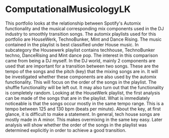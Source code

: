 # ComputationalMusicologyLK

This portfolio looks at the relationship between Spotify's Automix functionality and the musical corresponding mix components used in the DJ industry to smoothly transition songs. The automix playlists used for this portfolio are HouseWerk, TechnoBunker, Mint and Dance Rising. The music contained in the playlist is best classified under House music. In subcategory the Housewerk playlist contains techhouse, TechnoBunker techno, DanceRising and Mint dance pop. The interest in this comparison came from being a DJ myself. In the DJ world, mainly 2 components are used that are important for a transition between two songs. These are the tempo of the songs and the pitch (key) that the mixing songs are in. It will be investigated whether these components are also used by the automix functionality. This will focus on the order of the songs in the playlist. The shuffle functionality will be left out.  It may also turn out that the functionality is completely random. Looking at the HouseWerk playlist, the first analysis can be made of the songs that are in the playlist. What is immediately noticeable is that the songs occur mostly in the same tempo range. This is a tempo between 125 and 130 bpm (beats per minute). About the key, at first glance, it is difficult to make a statement. In general, tech house songs are mostly made in A minor. This makes overmixing in the same key easy. Later analysis will show whether the order of the songs in the playlist was determined explicitly in order to achieve a good transition.
